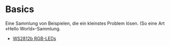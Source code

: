 # Basics
Eine Sammlung von Beispielen, die ein kleinstes Problem lösen.
(So eine Art «Hello World»-Sammlung.

  * [WS2812b RGB-LEDs](ws2912b/README.md)

